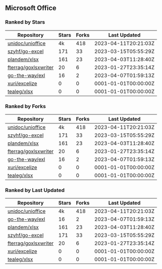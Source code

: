 ## Microsoft Office

### Ranked by Stars

| Repository | Stars | Forks | Last Updated |
|------------|-------|-------|--------------|
| [unidoc/unioffice](https://github.com/unidoc/unioffice) | 4k | 418 | 2023-04-11T20:21:03Z |
| [szyhf/go-excel](https://github.com/szyhf/go-excel) | 171 | 33 | 2023-03-15T05:55:29Z |
| [plandem/xlsx](https://github.com/plandem/xlsx) | 161 | 23 | 2023-04-03T11:28:40Z |
| [fterrag/goxlsxwriter](https://github.com/fterrag/goxlsxwriter) | 20 | 6 | 2023-01-27T23:35:14Z |
| [go-the-way/exl](https://github.com/go-the-way/exl) | 16 | 2 | 2023-04-07T01:59:13Z |
| [xuri/excelize](https://github.com/xuri/excelize) | 0 | 0 | 0001-01-01T00:00:00Z |
| [tealeg/xlsx](https://github.com/tealeg/xlsx) | 0 | 0 | 0001-01-01T00:00:00Z |

### Ranked by Forks

| Repository | Stars | Forks | Last Updated |
|------------|-------|-------|--------------|
| [unidoc/unioffice](https://github.com/unidoc/unioffice) | 4k | 418 | 2023-04-11T20:21:03Z |
| [szyhf/go-excel](https://github.com/szyhf/go-excel) | 171 | 33 | 2023-03-15T05:55:29Z |
| [plandem/xlsx](https://github.com/plandem/xlsx) | 161 | 23 | 2023-04-03T11:28:40Z |
| [fterrag/goxlsxwriter](https://github.com/fterrag/goxlsxwriter) | 20 | 6 | 2023-01-27T23:35:14Z |
| [go-the-way/exl](https://github.com/go-the-way/exl) | 16 | 2 | 2023-04-07T01:59:13Z |
| [xuri/excelize](https://github.com/xuri/excelize) | 0 | 0 | 0001-01-01T00:00:00Z |
| [tealeg/xlsx](https://github.com/tealeg/xlsx) | 0 | 0 | 0001-01-01T00:00:00Z |

### Ranked by Last Updated

| Repository | Stars | Forks | Last Updated |
|------------|-------|-------|--------------|
| [unidoc/unioffice](https://github.com/unidoc/unioffice) | 4k | 418 | 2023-04-11T20:21:03Z |
| [go-the-way/exl](https://github.com/go-the-way/exl) | 16 | 2 | 2023-04-07T01:59:13Z |
| [plandem/xlsx](https://github.com/plandem/xlsx) | 161 | 23 | 2023-04-03T11:28:40Z |
| [szyhf/go-excel](https://github.com/szyhf/go-excel) | 171 | 33 | 2023-03-15T05:55:29Z |
| [fterrag/goxlsxwriter](https://github.com/fterrag/goxlsxwriter) | 20 | 6 | 2023-01-27T23:35:14Z |
| [xuri/excelize](https://github.com/xuri/excelize) | 0 | 0 | 0001-01-01T00:00:00Z |
| [tealeg/xlsx](https://github.com/tealeg/xlsx) | 0 | 0 | 0001-01-01T00:00:00Z |

